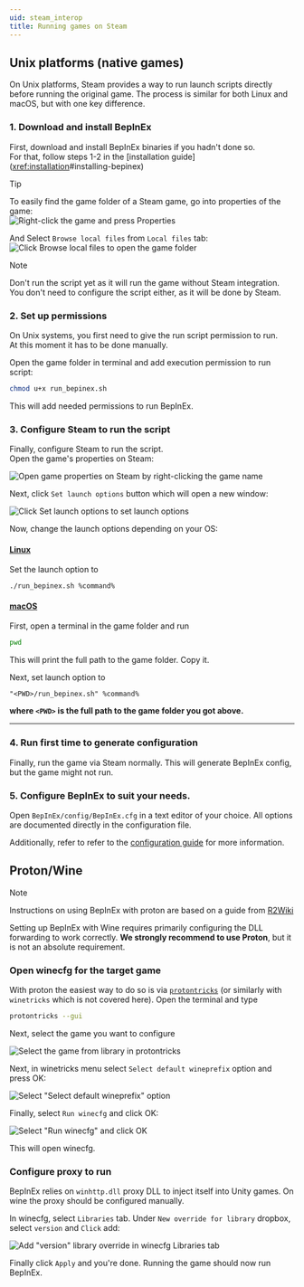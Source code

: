 ```yaml
---
uid: steam_interop
title: Running games on Steam
---
```


## Unix platforms (native games)

On Unix platforms, Steam provides a way to run launch scripts directly 
before running the original game. The process is similar for both 
Linux and macOS, but with one key difference.

### 1. Download and install BepInEx

First, download and install BepInEx binaries if you hadn't done so.  
For that, follow steps 1-2 in the [installation guide](<xref:installation>#installing-bepinex)

> [!TIP]
> To easily find the game folder of a Steam game, go into properties of the game:  
> ![Right-click the game and press Properties](images/steam_props.png)  
>  
> And Select `Browse local files` from `Local files` tab:  
> ![Click Browse local files to open the game folder](images/steam_local_files.png)

> [!NOTE]
> Don't run the script yet as it will run the game without Steam integration.
> You don't need to configure the script either, as it will be done by Steam.

### 2. Set up permissions

On Unix systems, you first need to give the run script permission to run.  
At this moment it has to be done manually.

Open the game folder in terminal and add execution permission to run script:

```sh
chmod u+x run_bepinex.sh
```

This will add needed permissions to run BepInEx.

### 3. Configure Steam to run the script

Finally, configure Steam to run the script.  
Open the game's properties on Steam:

![Open game properties on Steam by right-clicking the game name](images/steam_props.png)

Next, click `Set launch options` button which will open a new window:

![Click Set launch options to set launch options](images/steam_launch_opts.png)

Now, change the launch options depending on your OS:

#### [Linux](#tab/tabid-1)
Set the launch option to
```
./run_bepinex.sh %command%
```

#### [macOS](#tab/tabid-2)
First, open a terminal in the game folder and run
```sh
pwd
```
This will print the full path to the game folder. Copy it.

Next, set launch option to
```
"<PWD>/run_bepinex.sh" %command%
```
**where `<PWD>` is the full path to the game folder you got above.**
***

### 4. Run first time to generate configuration

Finally, run the game via Steam normally. 
This will generate BepInEx config, but the game might not run.

### 5. Configure BepInEx to suit your needs.

Open `BepInEx/config/BepInEx.cfg` in a text editor of your choice. 
All options are documented directly in the configuration file.

Additionally, refer to refer to the [configuration guide](<xref:configuration>) for more information.

## Proton/Wine

> [!NOTE]
> Instructions on using BepInEx with proton are based on a guide from 
> [R2Wiki](https://github.com/risk-of-thunder/R2Wiki/wiki/Getting-BepInEx-Console-Working-on-Linux)

Setting up BepInEx with Wine requires primarily configuring the DLL forwarding 
to work correctly. **We strongly recommend to use Proton**, but it is not an 
absolute requirement.

### Open winecfg for the target game

With proton the easiest way to do so is via 
[`protontricks`](https://github.com/Matoking/protontricks) 
(or similarly with `winetricks` which is not covered here). 
Open the terminal and type

```sh
protontricks --gui
```

Next, select the game you want to configure

![Select the game from library in protontricks](images/protontricks_select.png)

Next, in winetricks menu select `Select default wineprefix` option and press OK:

![Select "Select default wineprefix" option](images/protontricks_wineprefix.png)

Finally, select `Run winecfg` and click OK:

![Select "Run winecfg" and click OK](images/protontricks_winecfg.png)

This will open winecfg.

### Configure proxy to run

BepInEx relies on `winhttp.dll` proxy DLL to inject itself into Unity games. 
On wine the proxy should be configured manually.

In winecfg, select `Libraries` tab. Under `New override for library` dropbox, 
select `version` and `Click` add:

![Add "version" library override in winecfg Libraries tab](images/winecfg_add_lib.png)

Finally click `Apply` and you're done. Running the game should now run BepInEx.
